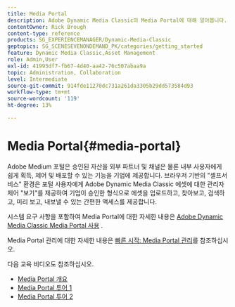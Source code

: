 ```yaml
---
title: Media Portal
description: Adobe Dynamic Media Classic의 Media Portal에 대해 알아봅니다.
contentOwner: Rick Brough
content-type: reference
products: SG_EXPERIENCEMANAGER/Dynamic-Media-Classic
geptopics: SG_SCENESEVENONDEMAND_PK/categories/getting_started
feature: Dynamic Media Classic,Asset Management
role: Admin,User
exl-id: 41995df7-fb67-4d40-aa42-76c507abaa9a
topic: Administration, Collaboration
level: Intermediate
source-git-commit: 914fde11270dc731a261da3305b29dd573584d93
workflow-type: tm+mt
source-wordcount: '119'
ht-degree: 13%

---
```


# Media Portal{#media-portal}

Adobe Medium 포털은 승인된 자산을 외부 파트너 및 채널은 물론 내부 사용자에게 쉽게 획득, 제어 및 배포할 수 있는 기능을 기업에 제공합니다. 브라우저 기반의 &quot;셀프서비스&quot; 환경은 포털 사용자에게 Adobe Dynamic Media Classic 에셋에 대한 관리자 제어 &quot;보기&quot;를 제공하여 기업이 승인한 형식으로 에셋을 업로드하고, 찾아보고, 검색하고, 미리 보고, 내보낼 수 있는 간편한 액세스를 제공합니다.

시스템 요구 사항을 포함하여 Media Portal에 대한 자세한 내용은 [Adobe Dynamic Media Classic Media Portal 사용](https://help.adobe.com/en_US/scene7/mediaportal/) <!-- (https://help.adobe.com/en_US/scene7/mediaportal/index.html) -->.

Media Portal 관리에 대한 자세한 내용은 [빠른 시작: Media Portal 관리](quick-start-media-portal-administration.md#quick_start_media_portal_administration)를 참조하십시오.

다음 교육 비디오도 참조하십시오.

* [Media Portal 개요](https://s7d5.scene7.com/s7viewers/html5/VideoViewer.html?videoserverurl=https://s7d5.scene7.com/is/content/&amp;emailurl=https://s7d5.scene7.com/s7/emailFriend&amp;serverUrl=https://s7d5.scene7.com/is/image/&amp;config=Scene7SharedAssets/Universal_HTML5_Video&amp;contenturl=https://s7d5.scene7.com/skins/&amp;asset=S7tutorials/544_mp_overview1_converted%20renamed_Done-AVS)
* [Media Portal 투어 1](https://s7d5.scene7.com/s7viewers/html5/VideoViewer.html?videoserverurl=https://s7d5.scene7.com/is/content/&amp;emailurl=https://s7d5.scene7.com/s7/emailFriend&amp;serverUrl=https://s7d5.scene7.com/is/image/&amp;config=Scene7SharedAssets/Universal_HTML5_Video&amp;contenturl=https://s7d5.scene7.com/skins/&amp;asset=S7tutorials/545_mp_tour1_user_converted%20renamed_Done-AVS)
* [Media Portal 투어 2](https://s7d5.scene7.com/s7viewers/html5/VideoViewer.html?videoserverurl=https://s7d5.scene7.com/is/content/&amp;emailurl=https://s7d5.scene7.com/s7/emailFriend&amp;serverUrl=https://s7d5.scene7.com/is/image/&amp;config=Scene7SharedAssets/Universal_HTML5_Video&amp;contenturl=https://s7d5.scene7.com/skins/&amp;asset=S7tutorials/546_mp_tour2_admin_converted%20renamed_Done-AVS)
